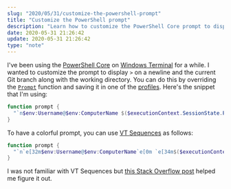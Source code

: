 ```yaml
---
slug: "2020/05/31/customize-the-powershell-prompt"
title: "Customize the PowerShell prompt"
description: "Learn how to customize the PowerShell Core prompt to display the current Git branch using VT sequences and save it in a profile."
date: 2020-05-31 21:26:42
update: 2020-05-31 21:26:42
type: "note"
---
```


I've been using the [PowerShell Core](https://github.com/powershell/powershell) on [Windows Terminal](https://github.com/Microsoft/Terminal) for a while. I wanted to customize the prompt to display `>` on a newline and the current Git branch along with the working directory. You can do this by overriding the [`Prompt`](https://docs.microsoft.com/en-us/powershell/module/microsoft.powershell.core/about/about_prompts?view=powershell-7) function and saving it in one of the [profiles](https://docs.microsoft.com/en-us/powershell/module/microsoft.powershell.core/about/about_profiles?view=powershell-7). Here's the snippet that I'm using:

```powershell
function prompt {
  "`n$env:Username@$env:ComputerName $($executionContext.SessionState.Path.CurrentLocation) $(git branch --show-current)`n$('>' * ($nestedPromptLevel + 1)) "
}
```

To have a colorful prompt, you can use [VT Sequences](https://docs.microsoft.com/en-us/windows/console/console-virtual-terminal-sequences#screen-colors) as follows:

```powershell
function prompt {
  "`n`e[32m$env:Username@$env:ComputerName`e[0m `e[34m$($executionContext.SessionState.Path.CurrentLocation)`e[0m `e[33m$(git branch --show-current)`e[0m`n$('>' * ($nestedPromptLevel + 1)) "
}
```

I was not familiar with VT Sequences but [this Stack Overflow post](https://stackoverflow.com/questions/56679782/how-to-use-ansi-escape-sequence-color-codes-for-psreadlineoption-v2-in-powershel) helped me figure it out.
